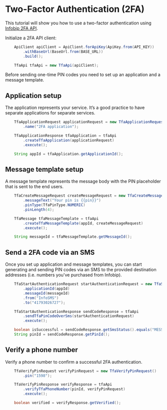 # Two-Factor Authentication (2FA)

This tutorial will show you how to use a two-factor authentication using [Infobip 2FA API](https://www.infobip.com/docs/api/channels/sms/2fa).

Initialize a 2FA API client:

```java
    ApiClient apiClient = ApiClient.forApiKey(ApiKey.from(API_KEY))
        .withBaseUrl(BaseUrl.from(BASE_URL))
        .build();

    TfaApi tfaApi = new TfaApi(apiClient);
```

Before sending one-time PIN codes you need to set up an application and a message template.

## Application setup

The application represents your service. It’s a good practice to have separate applications for separate services.

```java
    TfaApplicationRequest applicationRequest = new TfaApplicationRequest()
        .name("2FA application");

    TfaApplicationResponse tfaApplication = tfaApi
        .createTfaApplication(applicationRequest)
        .execute();

    String appId = tfaApplication.getApplicationId();
```

## Message template setup

A message template represents the message body with the PIN placeholder that is sent to the end users.

```java
    TfaCreateMessageRequest createMessageRequest = new TfaCreateMessageRequest()
        .messageText("Your pin is {{pin}}")
        .pinType(TfaPinType.NUMERIC)
        .pinLength(4);

    TfaMessage tfaMessageTemplate = tfaApi
        .createTfaMessageTemplate(appId, createMessageRequest)
        .execute();

    String messageId = tfaMessageTemplate.getMessageId();
```

## Send a 2FA code via an SMS

Once you set up application and message templates, you can start generating and sending PIN codes via an SMS to the provided destination addresses (i.e. numbers
you've purchased from Infobip).

```java
    TfaStartAuthenticationRequest startAuthenticationRequest = new TfaStartAuthenticationRequest()
        .applicationId(appId)
        .messageId(messageId)
        .from("InfoSMS")
        .to("41793026727");

    TfaStartAuthenticationResponse sendCodeResponse = tfaApi
        .sendTfaPinCodeOverSms(startAuthenticationRequest)
        .execute();

    boolean isSuccessful = sendCodeResponse.getSmsStatus().equals("MESSAGE_SENT");
    String pinId = sendCodeResponse.getPinId();
```

## Verify a phone number

Verify a phone number to confirm a successful 2FA authentication.

```java
    TfaVerifyPinRequest verifyPinRequest = new TfaVerifyPinRequest()
        .pin("1598");

    TfaVerifyPinResponse verifyResponse = tfaApi
        .verifyTfaPhoneNumber(pinId, verifyPinRequest)
        .execute();

    boolean verified = verifyResponse.getVerified();
```
